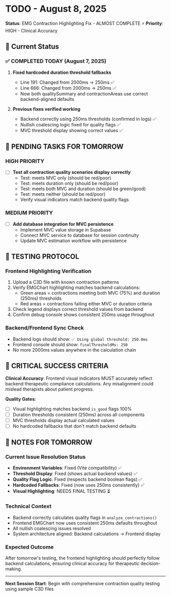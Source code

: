 # TODO - August 8, 2025

**Status**: EMG Contraction Highlighting Fix - ALMOST COMPLETE ⚡
**Priority**: HIGH - Clinical Accuracy

## 🎯 Current Status

### ✅ COMPLETED TODAY (August 7, 2025)
1. **Fixed hardcoded duration threshold fallbacks**
   - Line 191: Changed from 2000ms → 250ms ✅
   - Line 666: Changed from 2000ms → 250ms ✅
   - Now both qualitySummary and contractionAreas use correct backend-aligned defaults

2. **Previous fixes verified working**
   - Backend correctly using 250ms thresholds (confirmed in logs) ✅
   - Nullish coalescing logic fixed for quality flags ✅
   - MVC threshold display showing correct values ✅

## 🔄 PENDING TASKS FOR TOMORROW

### HIGH PRIORITY
- [ ] **Test all contraction quality scenarios display correctly**
  - Test: meets MVC only (should be red/poor)
  - Test: meets duration only (should be red/poor) 
  - Test: meets both MVC and duration (should be green/good)
  - Test: meets neither (should be red/poor)
  - Verify visual indicators match backend quality flags

### MEDIUM PRIORITY
- [ ] **Add database integration for MVC persistence**
  - Implement MVC value storage in Supabase
  - Connect MVC service to database for session continuity
  - Update MVC estimation workflow with persistence

## 🧪 TESTING PROTOCOL

### Frontend Highlighting Verification
1. Upload a C3D file with known contraction patterns
2. Verify EMGChart highlighting matches backend calculations:
   - Green areas = contractions meeting both MVC (75%) and duration (250ms) thresholds
   - Red areas = contractions failing either MVC or duration criteria
3. Check legend displays correct threshold values from backend
4. Confirm debug console shows consistent 250ms usage throughout

### Backend/Frontend Sync Check
- Backend logs should show: `✅ Using global threshold: 250.0ms`
- Frontend console should show: `finalThresholdMs: 250`
- No more 2000ms values anywhere in the calculation chain

## 🚨 CRITICAL SUCCESS CRITERIA

**Clinical Accuracy**: Frontend visual indicators MUST accurately reflect backend therapeutic compliance calculations. Any misalignment could mislead therapists about patient progress.

**Quality Gates**:
- [ ] Visual highlighting matches backend `is_good` flags 100%
- [ ] Duration thresholds consistent (250ms) across all components
- [ ] MVC thresholds display actual calculated values
- [ ] No hardcoded fallbacks that don't match backend defaults

## 📝 NOTES FOR TOMORROW

### Current Issue Resolution Status
- **Environment Variables**: Fixed (Vite compatibility) ✅
- **Threshold Display**: Fixed (shows actual backend values) ✅ 
- **Quality Flag Logic**: Fixed (respects backend boolean flags) ✅
- **Hardcoded Fallbacks**: Fixed (now uses 250ms consistently) ✅
- **Visual Highlighting**: NEEDS FINAL TESTING ⏳

### Technical Context
- Backend correctly calculates quality flags in `analyze_contractions()`
- Frontend EMGChart now uses consistent 250ms defaults throughout
- All nullish coalescing issues resolved
- System architecture aligned: Backend calculations → Frontend display

### Expected Outcome
After tomorrow's testing, the frontend highlighting should perfectly follow backend calculations, ensuring clinical accuracy for therapeutic decision-making.

---

**Next Session Start**: Begin with comprehensive contraction quality testing using sample C3D files